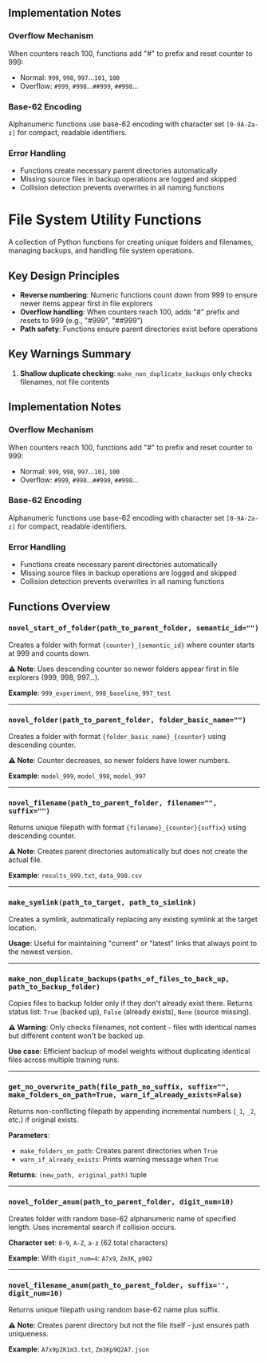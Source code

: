 





## Implementation Notes

### Overflow Mechanism
When counters reach 100, functions add "#" to prefix and reset counter to 999:
- Normal: `999`, `998`, `997`...`101`, `100`
- Overflow: `#999`, `#998`...`##999`, `##998`...

### Base-62 Encoding
Alphanumeric functions use base-62 encoding with character set `[0-9A-Za-z]` for compact, readable identifiers.

### Error Handling
- Functions create necessary parent directories automatically
- Missing source files in backup operations are logged and skipped
- Collision detection prevents overwrites in all naming functions
# File System Utility Functions

A collection of Python functions for creating unique folders and filenames, managing backups, and handling file system operations.

## Key Design Principles

- **Reverse numbering**: Numeric functions count down from 999 to ensure newer items appear first in file explorers
- **Overflow handling**: When counters reach 100, adds "#" prefix and resets to 999 (e.g., "#999", "##999")
- **Path safety**: Functions ensure parent directories exist before operations


## Key Warnings Summary

1. **Shallow duplicate checking**: `make_non_duplicate_backups` only checks filenames, not file contents



## Implementation Notes

### Overflow Mechanism
When counters reach 100, functions add "#" to prefix and reset counter to 999:
- Normal: `999`, `998`, `997`...`101`, `100`
- Overflow: `#999`, `#998`...`##999`, `##998`...

### Base-62 Encoding
Alphanumeric functions use base-62 encoding with character set `[0-9A-Za-z]` for compact, readable identifiers.

### Error Handling
- Functions create necessary parent directories automatically
- Missing source files in backup operations are logged and skipped
- Collision detection prevents overwrites in all naming functions



## Functions Overview



### `novel_start_of_folder(path_to_parent_folder, semantic_id="")`
Creates a folder with format `{counter}_{semantic_id}` where counter starts at 999 and counts down.

**⚠️ Note**: Uses descending counter so newer folders appear first in file explorers (999, 998, 997...).

**Example**: `999_experiment`, `998_baseline`, `997_test`




---

### `novel_folder(path_to_parent_folder, folder_basic_name="")`
Creates a folder with format `{folder_basic_name}_{counter}` using descending counter.

**⚠️ Note**: Counter decreases, so newer folders have lower numbers.

**Example**: `model_999`, `model_998`, `model_997`




---

### `novel_filename(path_to_parent_folder, filename="", suffix="")`
Returns unique filepath with format `{filename}_{counter}{suffix}` using descending counter.

**⚠️ Note**: Creates parent directories automatically but does not create the actual file.

**Example**: `results_999.txt`, `data_998.csv`




---

### `make_symlink(path_to_target, path_to_simlink)`
Creates a symlink, automatically replacing any existing symlink at the target location.

**Usage**: Useful for maintaining "current" or "latest" links that always point to the newest version.






---

### `make_non_duplicate_backups(paths_of_files_to_back_up, path_to_backup_folder)`
Copies files to backup folder only if they don't already exist there. Returns status list: `True` (backed up), `False` (already exists), `None` (source missing).

**⚠️ Warning**: Only checks filenames, not content - files with identical names but different content won't be backed up.

**Use case**: Efficient backup of model weights without duplicating identical files across multiple training runs.




---

### `get_no_overwrite_path(file_path_no_suffix, suffix="", make_folders_on_path=True, warn_if_already_exists=False)`
Returns non-conflicting filepath by appending incremental numbers (`_1`, `_2`, etc.) if original exists.

**Parameters**:
- `make_folders_on_path`: Creates parent directories when `True`
- `warn_if_already_exists`: Prints warning message when `True`

**Returns**: `(new_path, original_path)` tuple




---

### `novel_folder_anum(path_to_parent_folder, digit_num=10)`
Creates folder with random base-62 alphanumeric name of specified length. Uses incremental search if collision occurs.

**Character set**: `0-9`, `A-Z`, `a-z` (62 total characters)

**Example**: With `digit_num=4`: `A7x9`, `Zm3K`, `p9Q2`




---

### `novel_filename_anum(path_to_parent_folder, suffix='', digit_num=10)`
Returns unique filepath using random base-62 name plus suffix.

**⚠️ Note**: Creates parent directory but not the file itself - just ensures path uniqueness.

**Example**: `A7x9p2K1m3.txt`, `Zm3Kp9Q2A7.json`
